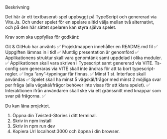 Beskrivning

Det här är ett textbaserat-spel uppbyggt på TypeScript och genererad via Vite.Js. Och under spelet för en spelare alltid välja mellan två alternativt, och på den här sättet spelaren kan styra själva spelet.

Krav som ska uppfyllas för godkänt:

Git & GitHub har använts ✅
Projektmappen innehåller en README.md fil ✅
Uppgiften lämnas in i tid! ✅
Muntlig presentation är genomförd ✅
Applikationens struktur skall vara genomtänk samt uppdelad i olika moduler. ✅
Applikationen skall vara skriven i Typescript samt genererad via VITE. Ts-config som generaras via VITE skall inte ändras för att ta bort typescript-regler. ✅
Inga ”any”-typningar får finnas. ✅
Minst 1 st. Interface skall användas ✅
Spelet skall ha minst 5 vägskäl/frågor med minst 2 möjliga svar per fråga (alla vägskäl/frågor behöver inte visas för att klara spelet). ✅
Interaktionen ifrån användaren skall ske via ett gränssnitt med knappar som svar på frågorna. ✅



Du kan låna projektet.

1. Öppna din Twisted-Stories i ditt terminal.
2. Skriv in npm install
3. Skriv in npm run dev
4. Kopiera Url localhost:3000 och öppna i din browser.   

